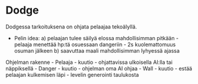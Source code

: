 # Dodge

Dodgessa tarkoituksena on ohjata pelaajaa tekoälyllä.
  - Pelin idea:
      a) pelaajan tulee säilyä elossa mahdollisimman pitkään
          - pelaaja menettää hp:tä osuessaan dangeriin
          - 2s kuolemattomuus osuman jälkeen
      b) saavuttaa maali mahdollisimman lyhyessä ajassa
      
Ohjelman rakenne
    - Pelaaja
      - kuutio
      - ohjattavissa ulkoisella AI:lla tai näppiksellä
    - Danger
      - kuutio
      - ohjelman oma AI ohjaa
    - Wall
      - kuutio
      - estää pelaajan kulkemisen läpi
      - levelin generointi taulukosta
